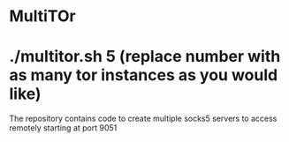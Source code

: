 # MultiTOr
# ./multitor.sh 5 (replace number with as many tor instances as you would like)
The repository contains code to create multiple socks5 servers to access remotely starting at port 9051
